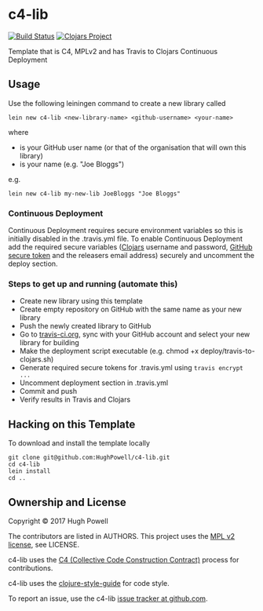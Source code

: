 # c4-lib

[![Build Status](https://travis-ci.org/HughPowell/c4-lib-template.svg?branch=master)](https://travis-ci.org/HughPowell/c4-lib-template)
[![Clojars Project](https://img.shields.io/clojars/v/c4-lib/lein-template.svg)](https://clojars.org/c4-lib/lein-template)

Template that is C4, MPLv2 and has Travis to Clojars Continuous Deployment

## Usage

Use the following leiningen command to create a new library called <new-library-name>

    lein new c4-lib <new-library-name> <github-username> <your-name>

where
 * <github-username> is your GitHub user name (or that of the organisation that will own this library)
 * <your-name> is your name (e.g. "Joe Bloggs")

 e.g.

    lein new c4-lib my-new-lib JoeBloggs "Joe Bloggs"

### Continuous Deployment

Continuous Deployment requires secure environment variables so this is initially disabled in the .travis.yml file.  To enable Continuous Deployment add the required secure variables ([Clojars](https://clojars.org/) username and password, [GitHub secure token](https://help.github.com/articles/creating-a-personal-access-token-for-the-command-line/) and the releasers email address) securely and uncomment the deploy section.

### Steps to get up and running (automate this)

* Create new library using this template
* Create empty repository on GitHub with the same name as your new library
* Push the newly created library to GitHub
* Go to [travis-ci.org](https://travis-ci.org), sync with your GitHub account and select your new library for building
* Make the deployment script executable (e.g. chmod +x deploy/travis-to-clojars.sh)
* Generate required secure tokens for .travis.yml using `travis encrypt ...`
* Uncomment deployment section in .travis.yml
* Commit and push
* Verify results in Travis and Clojars

## Hacking on this Template

To download and install the template locally

    git clone git@github.com:HughPowell/c4-lib.git
    cd c4-lib
    lein install
    cd ..

## Ownership and License

Copyright © 2017 Hugh Powell

The contributors are listed in AUTHORS. This project uses the [MPL v2 license](https://www.mozilla.org/en-US/MPL/2.0/), see LICENSE.

c4-lib uses the [C4 (Collective Code Construction Contract)](https://rfc.zeromq.org/spec:42/C4) process for contributions.

c4-lib uses the [clojure-style-guide](https://github.com/bbatsov/clojure-style-guide) for code style.

To report an issue, use the c4-lib [issue tracker at github.com](https://github.com/HughPowell/c4-lib/issues).
